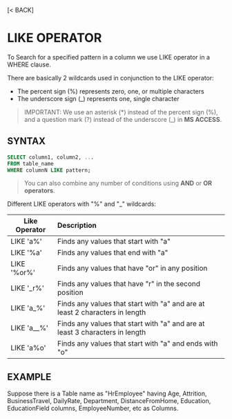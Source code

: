 [< BACK]

# LIKE OPERATOR
To Search for a specified pattern in a column we use LIKE operator in a WHERE clause.

There are basically 2 wildcards used in conjunction to the LIKE operator:
+ The percent sign (%) represents zero, one, or multiple characters
+ The underscore sign (_) represents one, single character

> IMPORTANT: We use an asterisk (*) instead of the percent sign (%), and a question mark (?) instead of the underscore (_) in **MS ACCESS**.

## SYNTAX

```sql
SELECT column1, column2, ...
FROM table_name
WHERE columnN LIKE pattern;
```

> You can also combine any number of conditions using **AND** or **OR operators**.

Different LIKE operators with "%" and "_" wildcards:

| Like Operator    | Description                                                                  | 
| ---------------- | :--------------------------------------------------------------------------- | 
| LIKE 'a%'        | Finds any values that start with "a"                                         | 
| LIKE '%a'        | Finds any values that end with "a"                                           |
| LIKE '%or%'      | Finds any values that have "or" in any position                              |
| LIKE '_r%'       | Finds any values that have "r" in the second position                        |  
| LIKE 'a_%'       | Finds any values that start with "a" and are at least 2 characters in length |
| LIKE 'a__%'      | Finds any values that start with "a" and are at least 3 characters in length |
| LIKE 'a%o'       | Finds any values that start with "a" and ends with "o"                       |

## EXAMPLE
Suppose there is a Table name as "HrEmployee" having Age, Attrition, BusinessTravel, DailyRate, Department,
DistanceFromHome, Education, EducationField columns, EmployeeNumber, etc as Columns.
